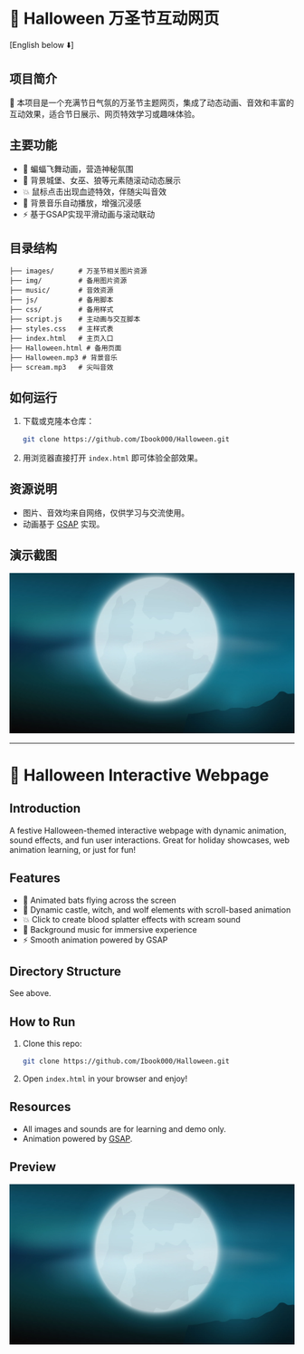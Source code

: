 # 🎃 Halloween 万圣节互动网页

[English below ⬇️]

## 项目简介

👻 本项目是一个充满节日气氛的万圣节主题网页，集成了动态动画、音效和丰富的互动效果，适合节日展示、网页特效学习或趣味体验。

## 主要功能
- 🦇 蝙蝠飞舞动画，营造神秘氛围
- 🏰 背景城堡、女巫、狼等元素随滚动动态展示
- 💥 鼠标点击出现血迹特效，伴随尖叫音效
- 🎵 背景音乐自动播放，增强沉浸感
- ⚡ 基于GSAP实现平滑动画与滚动联动

## 目录结构
```
├── images/      # 万圣节相关图片资源
├── img/         # 备用图片资源
├── music/       # 音效资源
├── js/          # 备用脚本
├── css/         # 备用样式
├── script.js    # 主动画与交互脚本
├── styles.css   # 主样式表
├── index.html   # 主页入口
├── Halloween.html # 备用页面
├── Halloween.mp3 # 背景音乐
├── scream.mp3   # 尖叫音效
```

## 如何运行
1. 下载或克隆本仓库：
   ```bash
   git clone https://github.com/Ibook000/Halloween.git
   ```
2. 用浏览器直接打开 `index.html` 即可体验全部效果。

## 资源说明
- 图片、音效均来自网络，仅供学习与交流使用。
- 动画基于 [GSAP](https://greensock.com/gsap/) 实现。

## 演示截图
![页面预览](images/bg.jpg)

---

# 🎃 Halloween Interactive Webpage

## Introduction
A festive Halloween-themed interactive webpage with dynamic animation, sound effects, and fun user interactions. Great for holiday showcases, web animation learning, or just for fun!

## Features
- 🦇 Animated bats flying across the screen
- 🏰 Dynamic castle, witch, and wolf elements with scroll-based animation
- 💥 Click to create blood splatter effects with scream sound
- 🎵 Background music for immersive experience
- ⚡ Smooth animation powered by GSAP

## Directory Structure
See above.

## How to Run
1. Clone this repo:
   ```bash
   git clone https://github.com/Ibook000/Halloween.git
   ```
2. Open `index.html` in your browser and enjoy!

## Resources
- All images and sounds are for learning and demo only.
- Animation powered by [GSAP](https://greensock.com/gsap/).

## Preview
![Preview](images/bg.jpg)
